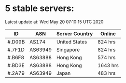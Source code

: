 # 5 stable servers:

Latest update at: Wed May 20 07:10:15 UTC 2020

| ID | ASN | Server Country | Online |
| -- | --- | -------------- | ------ |
| #.D09B | AS174 | United States | 824 hrs |
| #.7F1D | AS63949 | Singapore | 824 hrs |
| #.B6F8 | AS63888 | Hong Kong | 574 hrs |
| #.BD3E | AS63888 | Hong Kong | 1643 hrs |
| #.2A79 | AS63949 | Japan | 483 hrs |


